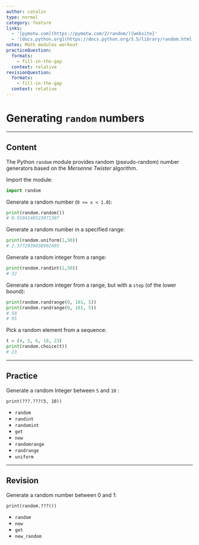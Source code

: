 ```yaml
---
author: catalin
type: normal
category: feature
links:
  - '[pymotw.com](https://pymotw.com/2/random/){website}'
  - '[docs.python.org](https://docs.python.org/3.5/library/random.html){website}'
notes: Math modules workout
practiceQuestion:
  formats:
    - fill-in-the-gap
  context: relative
revisionQuestion:
  formats:
    - fill-in-the-gap
  context: relative
---
```


# Generating `random` numbers


---

## Content

The Python `random` module provides random (pseudo-random) number generators based on the *Mersenne Twister* algorithm.

Import the module:

```python
import random
```

Generate a random number (`0 <= x < 1.0`):

```python
print(random.random())
# 0.9104148523071307
```

Generate a random number in a specified range:

```python
print(random.uniform(1,50))
# 2.3772939038992495

```

Generate a random integer from a range:

```python
print(random.randint(1,50))
# 32
```

Generate a random integer from a range, but with a `step` (of the lower bound):

```python
print(random.randrange(0, 101, 5))
print(random.randrange(0, 101, 5))
# 50
# 95

```

Pick a random element from a sequence:

```python
t = (4, 5, 6, 10, 23)
print(random.choice(t))
# 23
```


---

## Practice

Generate a random Integer between `5` and `10` :

```plain-text
print(???.???(5, 10))
```

- `random`
- `randint`
- `randomint`
- `get`
- `new`
- `randomrange`
- `randrange`
- `uniform`


---

## Revision

Generate a random number between 0 and 1:

```plain-text
print(random.???())
```

- `random`
- `new`
- `get`
- `new_random`
 
